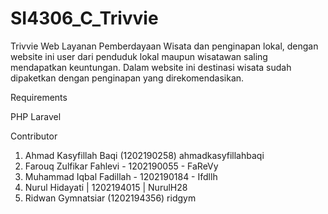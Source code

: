 # SI4306_C_Trivvie

Trivvie 
Web Layanan Pemberdayaan Wisata dan penginapan lokal, dengan website ini user dari penduduk lokal maupun wisatawan saling mendapatkan keuntungan.
Dalam website ini destinasi wisata sudah dipaketkan dengan penginapan yang direkomendasikan.

Requirements 

PHP
Laravel

Contributor
1. Ahmad Kasyfillah Baqi (1202190258) ahmadkasyfillahbaqi
2. Farouq Zulfikar Fahlevi - 1202190055 - FaReVy
3. Muhammad Iqbal Fadillah - 1202190184 - Ifdllh
4. Nurul Hidayati | 1202194015 | NurulH28
5. Ridwan Gymnatsiar (1202194356) ridgym
